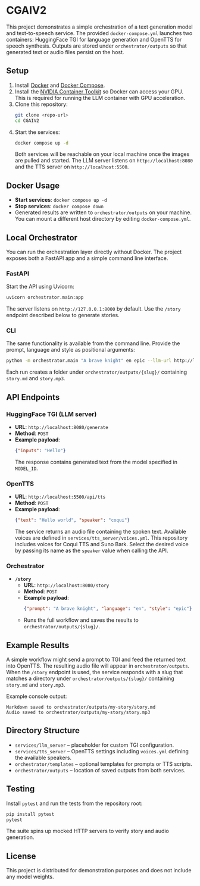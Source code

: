 # CGAIV2

This project demonstrates a simple orchestration of a text generation model and text-to-speech service. The provided `docker-compose.yml` launches two containers: HuggingFace TGI for language generation and OpenTTS for speech synthesis. Outputs are stored under `orchestrator/outputs` so that generated text or audio files persist on the host.

## Setup
1. Install [Docker](https://docs.docker.com/get-docker/) and [Docker Compose](https://docs.docker.com/compose/).
2. Install the [NVIDIA Container Toolkit](https://docs.nvidia.com/datacenter/cloud-native/container-toolkit/install-guide.html) so Docker can access your GPU.
   This is required for running the LLM container with GPU acceleration.
3. Clone this repository:
   ```bash
   git clone <repo-url>
   cd CGAIV2
   ```
4. Start the services:
   ```bash
   docker compose up -d
   ```
   Both services will be reachable on your local machine once the images are pulled and started.
   The LLM server listens on `http://localhost:8080` and the TTS server on `http://localhost:5500`.

## Docker Usage
- **Start services**: `docker compose up -d`
- **Stop services**: `docker compose down`
- Generated results are written to `orchestrator/outputs` on your machine. You can mount a different host directory by editing `docker-compose.yml`.

## Local Orchestrator
You can run the orchestration layer directly without Docker. The project
exposes both a FastAPI app and a simple command line interface.

### FastAPI
Start the API using Uvicorn:

```bash
uvicorn orchestrator.main:app
```

The server listens on `http://127.0.0.1:8000` by default. Use the `/story`
endpoint described below to generate stories.

### CLI
The same functionality is available from the command line. Provide the prompt,
language and style as positional arguments:

```bash
python -m orchestrator.main "A brave knight" en epic --llm-url http://localhost:8080 --tts-url http://localhost:5500
```

Each run creates a folder under `orchestrator/outputs/{slug}/` containing
`story.md` and `story.mp3`.

## API Endpoints
### HuggingFace TGI (LLM server)
- **URL**: `http://localhost:8080/generate`
- **Method**: `POST`
- **Example payload**:
  ```json
  {"inputs": "Hello"}
  ```
  The response contains generated text from the model specified in `MODEL_ID`.

### OpenTTS
- **URL**: `http://localhost:5500/api/tts`
- **Method**: `POST`
- **Example payload**:
  ```json
  {"text": "Hello world", "speaker": "coqui"}
  ```
  The service returns an audio file containing the spoken text.
  Available voices are defined in `services/tts_server/voices.yml`. This
  repository includes voices for Coqui TTS and Suno Bark. Select the desired
  voice by passing its name as the `speaker` value when calling the API.

### Orchestrator
- **`/story`**
  - **URL**: `http://localhost:8080/story`
  - **Method**: `POST`
  - **Example payload**:
    ```json
    {"prompt": "A brave knight", "language": "en", "style": "epic"}
    ```
  - Runs the full workflow and saves the results to `orchestrator/outputs/{slug}/`.

## Example Results
A simple workflow might send a prompt to TGI and feed the returned text into OpenTTS. The resulting audio file will appear in `orchestrator/outputs`.
When the `/story` endpoint is used, the service responds with a slug that matches a directory under `orchestrator/outputs/{slug}/` containing `story.md` and `story.mp3`.

Example console output:

```
Markdown saved to orchestrator/outputs/my-story/story.md
Audio saved to orchestrator/outputs/my-story/story.mp3
```

## Directory Structure
- `services/llm_server` – placeholder for custom TGI configuration.
- `services/tts_server` – OpenTTS settings including `voices.yml` defining the
  available speakers.
- `orchestrator/templates` – optional templates for prompts or TTS scripts.
- `orchestrator/outputs` – location of saved outputs from both services.

## Testing
Install `pytest` and run the tests from the repository root:

```bash
pip install pytest
pytest
```

The suite spins up mocked HTTP servers to verify story and audio generation.

## License
This project is distributed for demonstration purposes and does not include any model weights.
